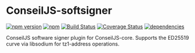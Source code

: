 # ConseilJS-softsigner

[![npm version](https://img.shields.io/npm/v/conseiljs-softsigner.svg)](https://www.npmjs.com/package/conseiljs-softsigner)
[![npm](https://img.shields.io/npm/dm/conseiljs-softsigner.svg)](https://www.npmjs.com/package/conseiljs-softsigner)
[![Build Status](https://travis-ci.org/Cryptonomic/ConseilJS-softsigner.svg?branch=master)](https://travis-ci.org/Cryptonomic/ConseilJS-softsigner)
[![Coverage Status](https://coveralls.io/repos/github/Cryptonomic/ConseilJS-softsigner/badge.svg?branch=master)](https://coveralls.io/github/Cryptonomic/ConseilJS-softsigner?branch=master)
[![dependencies](https://david-dm.org/Cryptonomic/ConseilJS-softsigner/status.svg)](https://david-dm.org/Cryptonomic/ConseilJS-softsigner)

ConseilJS software signer plugin for ConseilJS-core. Supports the ED25519 curve via libsodium for tz1-address operations.
